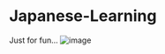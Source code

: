 # Japanese-Learning

Just for fun...
![image](https://https://github.com/FatTornado/Japanese-Learning/blob/master/screen.png)
